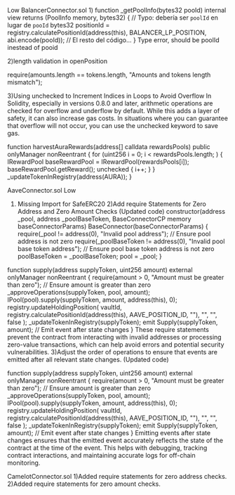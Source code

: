 Low 
BalancerConnector.sol
1)
function _getPoolInfo(bytes32 pooId) internal view returns (PoolInfo memory, bytes32) {
    // Typo: debería ser `poolId` en lugar de `pooId`
    bytes32 positionId = registry.calculatePositionId(address(this), BALANCER_LP_POSITION, abi.encode(pooId));
    // El resto del código...
}
Type error, should be poolId inestead of pooid

2)length validation in openPosition

require(amounts.length == tokens.length, "Amounts and tokens length mismatch");

3)Using unchecked to Increment Indices in Loops to Avoid Overflow
In Solidity, especially in versions 0.8.0 and later, arithmetic operations are checked for overflow and underflow by default. While this adds a layer of safety, it can also increase gas costs. In situations where you can guarantee that overflow will not occur, you can use the unchecked keyword to save gas.

function harvestAuraRewards(address[] calldata rewardsPools) public onlyManager nonReentrant {
    for (uint256 i = 0; i < rewardsPools.length; ) {
        IRewardPool baseRewardPool = IRewardPool(rewardsPools[i]);
        baseRewardPool.getReward();
        unchecked { i++; }
    }
    _updateTokenInRegistry(address(AURA));
}

AaveConnector.sol
Low

1) Missing Import for SafeERC20
2)Add require Statements for Zero Address and Zero Amount Checks (Updated code)
constructor(address _pool, address _poolBaseToken, BaseConnectorCP memory baseConnectorParams)
    BaseConnector(baseConnectorParams)
{
    require(_pool != address(0), "Invalid pool address"); // Ensure pool address is not zero
    require(_poolBaseToken != address(0), "Invalid pool base token address"); // Ensure pool base token address is not zero
    poolBaseToken = _poolBaseToken;
    pool = _pool;
}

function supply(address supplyToken, uint256 amount) external onlyManager nonReentrant {
    require(amount > 0, "Amount must be greater than zero"); // Ensure amount is greater than zero
    _approveOperations(supplyToken, pool, amount);
    IPool(pool).supply(supplyToken, amount, address(this), 0);
    registry.updateHoldingPosition(
        vaultId, registry.calculatePositionId(address(this), AAVE_POSITION_ID, ""), "", "", false
    );
    _updateTokenInRegistry(supplyToken);
    emit Supply(supplyToken, amount); // Emit event after state changes
}
These require statements prevent the contract from interacting with invalid addresses or processing zero-value transactions, which can help avoid errors and potential security vulnerabilities.
3)Adjust the order of operations to ensure that events are emitted after all relevant state changes. (Updated code)

function supply(address supplyToken, uint256 amount) external onlyManager nonReentrant {
    require(amount > 0, "Amount must be greater than zero"); // Ensure amount is greater than zero
    _approveOperations(supplyToken, pool, amount);
    IPool(pool).supply(supplyToken, amount, address(this), 0);
    registry.updateHoldingPosition(
        vaultId, registry.calculatePositionId(address(this), AAVE_POSITION_ID, ""), "", "", false
    );
    _updateTokenInRegistry(supplyToken);
    emit Supply(supplyToken, amount); // Emit event after state changes
}
Emitting events after state changes ensures that the emitted event accurately reflects the state of the contract at the time of the event. This helps with debugging, tracking contract interactions, and maintaining accurate logs for off-chain monitoring.

CamelotConnector.sol
1)Added require statements for zero address checks.
2)Added require statements for zero amount checks.

